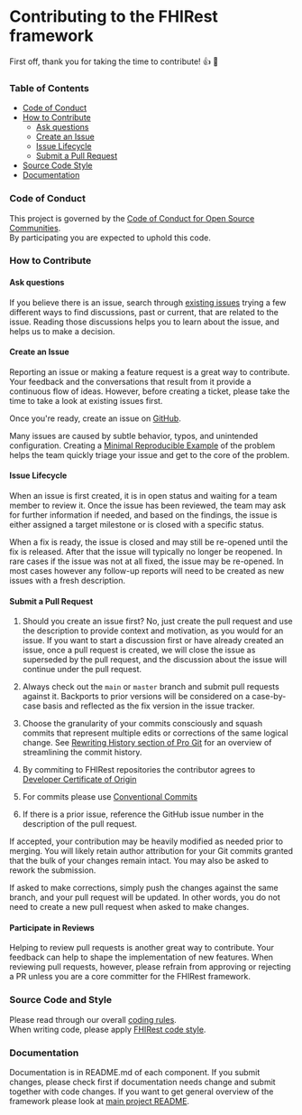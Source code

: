 # Contributing  to the FHIRest framework
First off, thank you for taking the time to contribute! :+1: :tada:

### Table of Contents

* [Code of Conduct](#code-of-conduct)
* [How to Contribute](#how-to-contribute)
  * [Ask questions](#ask-questions)
  * [Create an Issue](#create-an-issue)
  * [Issue Lifecycle](#issue-lifecycle)
  * [Submit a Pull Request](#submit-a-pull-request)
* [Source Code Style](#source-code-style)
* [Documentation](#documentation)

### Code of Conduct

This project is governed by the [Code of Conduct for Open Source Communities](./CODE_OF_CONDUCT.md).  
By participating you are expected to uphold this code.

### How to Contribute

#### Ask questions

If you believe there is an issue, search through
[existing issues](https://github.com/fhirest/fhirest/issues) trying a
few different ways to find discussions, past or current, that are related to the issue.
Reading those discussions helps you to learn about the issue, and helps us to make a
decision.


#### Create an Issue

Reporting an issue or making a feature request is a great way to contribute. Your feedback
and the conversations that result from it provide a continuous flow of ideas. However,
before creating a ticket, please take the time to take a look at existing issues first.

Once you're ready, create an issue on [GitHub](https://github.com/fhirest/fhirest/issues).

Many issues are caused by subtle behavior, typos, and unintended configuration.
Creating a [Minimal Reproducible Example](https://stackoverflow.com/help/minimal-reproducible-example)
 of the problem helps the team quickly triage your issue and get to the core of the problem.

#### Issue Lifecycle

When an issue is first created, it is in open status and waiting for a team member to review it.
Once the issue has been reviewed, the team may ask for further
information if needed, and based on the findings, the issue is either assigned a target
milestone or is closed with a specific status.

When a fix is ready, the issue is closed and may still be re-opened until the fix is
released. After that the issue will typically no longer be reopened. In rare cases if the
issue was not at all fixed, the issue may be re-opened. In most cases however any
follow-up reports will need to be created as new issues with a fresh description.

#### Submit a Pull Request

1. Should you create an issue first? No, just create the pull request and use the
description to provide context and motivation, as you would for an issue. If you want
to start a discussion first or have already created an issue, once a pull request is
created, we will close the issue as superseded by the pull request, and the discussion
about the issue will continue under the pull request.

1. Always check out the `main` or `master` branch and submit pull requests against it.
Backports to prior versions will be considered on a case-by-case basis and reflected as
the fix version in the issue tracker.

1. Choose the granularity of your commits consciously and squash commits that represent
multiple edits or corrections of the same logical change. See
[Rewriting History section of Pro Git](https://git-scm.com/book/en/Git-Tools-Rewriting-History)
for an overview of streamlining the commit history.

1. By commiting to FHIRest repositories the contributor agrees to [Developer Certificate of Origin](https://developercertificate.org/)

1. For commits please use [Conventional Commits](https://www.conventionalcommits.org/)

1. If there is a prior issue, reference the GitHub issue number in the description of the
pull request.

If accepted, your contribution may be heavily modified as needed prior to merging.
You will likely retain author attribution for your Git commits granted that the bulk of
your changes remain intact. You may also be asked to rework the submission.

If asked to make corrections, simply push the changes against the same branch, and your
pull request will be updated. In other words, you do not need to create a new pull request
when asked to make changes.

#### Participate in Reviews

Helping to review pull requests is another great way to contribute. Your feedback
can help to shape the implementation of new features. When reviewing pull requests,
however, please refrain from approving or rejecting a PR unless you are a core
committer for the FHIRest framework.

### Source Code and Style

Please read through our overall [coding rules](./CODING_RULES.md).   
When writing code, please apply [FHIRest code style](./codestyle).

### Documentation

Documentation is in README.md of each component. If you submit changes, please check first if documentation needs change and submit together with code changes. If you want to get general overview of the framework please look at [main project README](https://github.com/fhirest/fhirest/blob/master/README.md).
